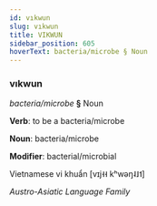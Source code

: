 ```yaml
---
id: vıkwun
slug: vıkwun
title: VIKWUN
sidebar_position: 605
hoverText: bacteria/microbe § Noun
---
```


### vıkwun

*bacteria/microbe* **§** Noun

**Verb**: to be a bacteria/microbe

**Noun**: bacteria/microbe

**Modifier**: bacterial/microbial

Vietnamese vi khuẩn [vɪj˧˧ kʰwəŋ˨˩˦] 

*Austro-Asiatic Language Family*